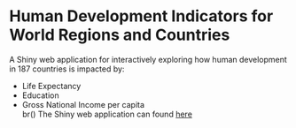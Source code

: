 # Human Development Indicators for World Regions and Countries
A Shiny web application for interactively exploring how human development in 187 countries is impacted by:  
- Life Expectancy  
- Education  
- Gross National Income per capita  
br()
The Shiny web application can found [here](http://glewandowski.shinyapps.io/hdi-app)
